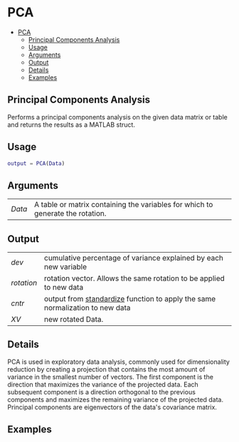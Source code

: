 # PCA

- [PCA](#pca)
  - [Principal Components Analysis](#principal-components-analysis)
  - [Usage](#usage)
  - [Arguments](#arguments)
  - [Output](#output)
  - [Details](#details)
  - [Examples](#examples)

## Principal Components Analysis 

Performs a principal components analysis on the given data matrix or table and returns the results as a MATLAB struct. 

## Usage 
``` matlab
output = PCA(Data)
```

## Arguments 
| | |
| --- | --- |
|*Data* | A table or matrix containing the variables for which to generate the rotation. 

## Output
| | |
| --- | --- |
|*dev* | cumulative percentage of variance explained by each new variable 
|*rotation*| rotation vector. Allows the same rotation to be applied to new data 
|*cntr*| output from [standardize](../ML%20package/standardize.m) function to apply the same normalization to new data 
|*XV*| new rotated Data. 

## Details 
PCA is used in exploratory data analysis, commonly used for dimensionality reduction by creating a projection that contains the most amount of variance in the smallest number of vectors. The first component is the direction that maximizes the variance of the projected data. Each subsequent component is a direction orthogonal to the previous components and maximizes the remaining variance of the projected data. Principal components are eigenvectors of the data's covariance matrix. 

## Examples 
``` matlab 



```



